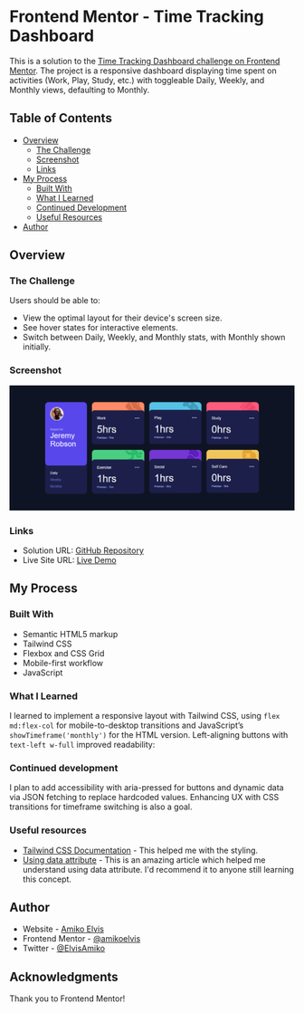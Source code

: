 # Frontend Mentor - Time Tracking Dashboard

This is a solution to the [Time Tracking Dashboard challenge on Frontend Mentor](https://www.frontendmentor.io/challenges/time-tracking-dashboard-UIQ7167Jw). The project is a responsive dashboard displaying time spent on activities (Work, Play, Study, etc.) with toggleable Daily, Weekly, and Monthly views, defaulting to Monthly.

## Table of Contents

- [Overview](#overview)
  - [The Challenge](#the-challenge)
  - [Screenshot](#screenshot)
  - [Links](#links)
- [My Process](#my-process)
  - [Built With](#built-with)
  - [What I Learned](#what-i-learned)
  - [Continued Development](#continued-development)
  - [Useful Resources](#useful-resources)
- [Author](#author)

## Overview

### The Challenge

Users should be able to:

- View the optimal layout for their device's screen size.
- See hover states for interactive elements.
- Switch between Daily, Weekly, and Monthly stats, with Monthly shown initially.

### Screenshot

![Time Tracking Dashboard Screenshot](./images/screenshot.png)

### Links

- Solution URL: [GitHub Repository](https://github.com/amikoelvis/Time-Tracking-Dashboard)
- Live Site URL: [Live Demo](https://time-tracking-dashboard-inky-chi.vercel.app/)

## My Process

### Built With

- Semantic HTML5 markup
- Tailwind CSS
- Flexbox and CSS Grid
- Mobile-first workflow
- JavaScript

### What I Learned

I learned to implement a responsive layout with Tailwind CSS, using `flex md:flex-col` for mobile-to-desktop transitions and JavaScript’s `showTimeframe('monthly')` for the HTML version. Left-aligning buttons with `text-left w-full` improved readability:

### Continued development

I plan to add accessibility with aria-pressed for buttons and dynamic data via JSON fetching to replace hardcoded values. Enhancing UX with CSS transitions for timeframe switching is also a goal.

### Useful resources

- [Tailwind CSS Documentation](https://tailwindcss.com/docs) - This helped me with the styling.
- [Using data attribute](https://developer.mozilla.org/en-US/docs/Web/HTML/How_to/Use_data_attributes) - This is an amazing article which helped me understand using data attribute. I'd recommend it to anyone still learning this concept.

## Author

- Website - [Amiko Elvis](https://time-tracking-dashboard-inky-chi.vercel.app/)
- Frontend Mentor - [@amikoelvis](https://www.frontendmentor.io/profile/amikoelvis)
- Twitter - [@ElvisAmiko](https://www.twitter.com/ElvisAmiko)

## Acknowledgments

Thank you to Frontend Mentor!
